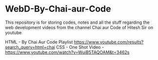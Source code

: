 # WebD-By-Chai-aur-Code
This repository is for storing codes, notes and all the stuff regarding the web development videos from the channel Chai aur Code of Hitesh Sir on youtube 

HTML - By Chai Aur Code Playlist https://www.youtube.com/results?search_query=html+chai
CSS - One Shot Video - https://www.youtube.com/watch?v=WuiB5TAQOAM&t=3462s